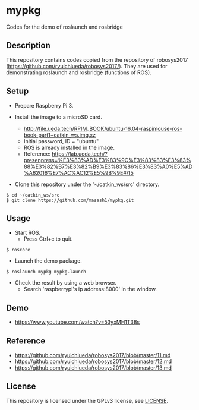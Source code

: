 # mypkg

Codes for the demo of roslaunch and rosbridge

## Description

This repository contains codes copied from the repository of robosys2017 (https://github.com/ryuichiueda/robosys2017/). They are used for demonstrating roslaunch and rosbridge (functions of ROS).

## Setup

* Prepare Raspberry Pi 3.

* Install the image to a microSD card.
  * http://file.ueda.tech/RPIM_BOOK/ubuntu-16.04-raspimouse-ros-book-part1+catkin_ws.img.xz
  * Initial password, ID = "ubuntu"
  * ROS is already installed in the image.
  * Reference: https://lab.ueda.tech/?presenpress=%E3%83%AD%E3%83%9C%E3%83%83%E3%83%88%E3%82%B7%E3%82%B9%E3%83%86%E3%83%A0%E5%AD%A62016%E7%AC%AC12%E5%9B%9E#/15

* Clone this repository under the '~/catkin_ws/src' directory.
```
$ cd ~/catkin_ws/src
$ git clone https://github.com/masash1/mypkg.git
```

## Usage

* Start ROS.
  * Press Ctrl+c to quit.
```
$ roscore
```

* Launch the demo package.
```
$ roslaunch mypkg mypkg.launch
```
 
* Check the result by using a web browser.
  * Search 'raspberrypi's ip address:8000' in the window.
  
## Demo

* https://www.youtube.com/watch?v=53yxMH1T3Bs

## Reference

* https://github.com/ryuichiueda/robosys2017/blob/master/11.md
* https://github.com/ryuichiueda/robosys2017/blob/master/12.md
* https://github.com/ryuichiueda/robosys2017/blob/master/13.md

## License
This repository is licensed under the GPLv3 license, see [LICENSE](./LICENSE).
